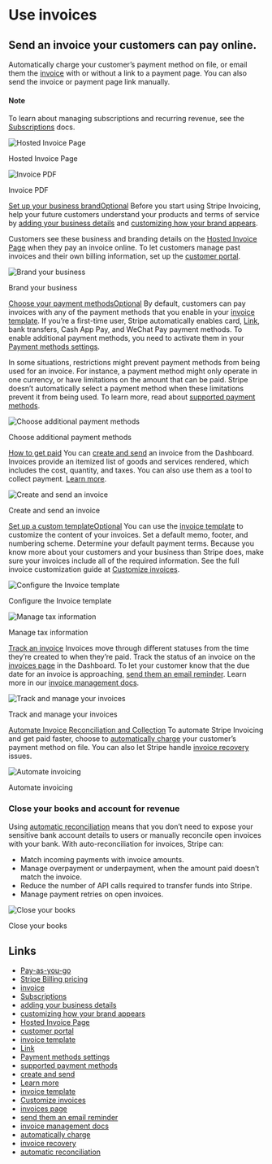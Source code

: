 # Use invoices

## Send an invoice your customers can pay online.

Automatically charge your customer’s payment method on file, or email them the
[invoice](https://docs.stripe.com/api/invoices) with or without a link to a
payment page. You can also send the invoice or payment page link manually.

#### Note

To learn about managing subscriptions and recurring revenue, see the
[Subscriptions](https://docs.stripe.com/billing) docs.

![Hosted Invoice
Page](https://b.stripecdn.com/docs-statics-srv/assets/hosted-invoice-page-guide.df3cc5a1e4180c338269aacdfa792180.png)

Hosted Invoice Page

![Invoice
PDF](https://b.stripecdn.com/docs-statics-srv/assets/invoice-pdf-guide.d79c407ca08ee4b14dc0519fb3772309.png)

Invoice PDF

[Set up your business
brandOptional](https://docs.stripe.com/no-code/invoices#establish-business)
Before you start using Stripe Invoicing, help your future customers understand
your products and terms of service by [adding your business
details](https://dashboard.stripe.com/settings/account?support_details) and
[customizing how your brand
appears](https://dashboard.stripe.com/settings/branding).

Customers see these business and branding details on the [Hosted Invoice
Page](https://docs.stripe.com/invoicing/hosted-invoice-page) when they pay an
invoice online. To let customers manage past invoices and their own billing
information, set up the [customer
portal](https://docs.stripe.com/no-code/customer-portal).

![Brand your
business](https://b.stripecdn.com/docs-statics-srv/assets/hosted-invoice-page.79b4c18913fe9fb30f47ad8a5f062b6f.png)

Brand your business

[Choose your payment
methodsOptional](https://docs.stripe.com/no-code/invoices#payment-methods)
By default, customers can pay invoices with any of the payment methods that you
enable in your [invoice
template](https://dashboard.stripe.com/settings/billing/invoice). If you’re a
first-time user, Stripe automatically enables card,
[Link](https://docs.stripe.com/payments/link), bank transfers, Cash App Pay, and
WeChat Pay payment methods. To enable additional payment methods, you need to
activate them in your [Payment methods
settings](https://dashboard.stripe.com/settings/payment_methods).

In some situations, restrictions might prevent payment methods from being used
for an invoice. For instance, a payment method might only operate in one
currency, or have limitations on the amount that can be paid. Stripe doesn’t
automatically select a payment method when these limitations prevent it from
being used. To learn more, read about [supported payment
methods](https://docs.stripe.com/invoicing/payment-methods#supported).

![Choose additional payment
methods](https://b.stripecdn.com/docs-statics-srv/assets/supported-payment-methods.949a2d41b8da98f93ad94c95c986e75c.png)

Choose additional payment methods

[How to get paid](https://docs.stripe.com/no-code/invoices#get-paid)
You can [create and send](https://dashboard.stripe.com/invoices/create) an
invoice from the Dashboard. Invoices provide an itemized list of goods and
services rendered, which includes the cost, quantity, and taxes. You can also
use them as a tool to collect payment. [Learn
more](https://docs.stripe.com/invoicing/dashboard).

![Create and send an
invoice](https://b.stripecdn.com/docs-statics-srv/assets/create-send-invoices.985a3078348be3c2591f8d5e2d96e21c.png)

Create and send an invoice

[Set up a custom
templateOptional](https://docs.stripe.com/no-code/invoices#custom-templates)
You can use the [invoice
template](https://dashboard.stripe.com/account/billing/invoice) to customize
​​the content of your invoices. Set a default memo, footer, and numbering
scheme. Determine your default payment terms. Because you know more about your
customers and your business than Stripe does, make sure your invoices include
all of the required information. See the full invoice customization guide at
[Customize invoices](https://docs.stripe.com/invoicing/customize).

![Configure the Invoice
template](https://b.stripecdn.com/docs-statics-srv/assets/invoice-template.d50c4ba2210f06442b6adbb7279fe7a4.png)

Configure the Invoice template

![Manage tax
information](https://b.stripecdn.com/docs-statics-srv/assets/manage-tax-information.3bbd3b8425726dc4ac243bb5bfd707a3.png)

Manage tax information

[Track an invoice](https://docs.stripe.com/no-code/invoices#track-invoice)
Invoices move through different statuses from the time they’re created to when
they’re paid. Track the status of an invoice on the [invoices
page](https://dashboard.stripe.com/test/invoices) in the Dashboard. To let your
customer know that the due date for an invoice is approaching, [send them an
email reminder](https://docs.stripe.com/invoicing/send-email). Learn more in our
[invoice management
docs](https://docs.stripe.com/invoicing/dashboard/manage-invoices).

![Track and manage your
invoices](https://b.stripecdn.com/docs-statics-srv/assets/track-invoices.647ee840cc77e53c4d8537ec43ba9289.png)

Track and manage your invoices

[Automate Invoice Reconciliation and
Collection](https://docs.stripe.com/no-code/invoices#invoicing-plus)
To automate Stripe Invoicing and get paid faster, choose to [automatically
charge](https://docs.stripe.com/invoicing/automatic-charging) your customer’s
payment method on file. You can also let Stripe handle [invoice
recovery](https://docs.stripe.com/invoicing/automatic-collection) issues.

![Automate
invoicing](https://b.stripecdn.com/docs-statics-srv/assets/advanced-invoicing-features.70dfe42ac952e7924876201c06e5902d.png)

Automate invoicing

### Close your books and account for revenue

Using [automatic
reconciliation](https://docs.stripe.com/invoicing/automatic-reconciliation)
means that you don’t need to expose your sensitive bank account details to users
or manually reconcile open invoices with your bank. With auto-reconciliation for
invoices, Stripe can:

- Match incoming payments with invoice amounts.
- Manage overpayment or underpayment, when the amount paid doesn’t match the
invoice.
- Reduce the number of API calls required to transfer funds into Stripe.
- Manage payment retries on open invoices.

![Close your
books](https://b.stripecdn.com/docs-statics-srv/assets/invoicing-auto-reconciliation.2d4b2648e4b67e8b2a2c7225a22bec69.png)

Close your books

## Links

- [Pay-as-you-go](https://stripe.com/pricing)
- [Stripe Billing pricing](https://stripe.com/billing/pricing)
- [invoice](https://docs.stripe.com/api/invoices)
- [Subscriptions](https://docs.stripe.com/billing)
- [adding your business
details](https://dashboard.stripe.com/settings/account?support_details)
- [customizing how your brand
appears](https://dashboard.stripe.com/settings/branding)
- [Hosted Invoice Page](https://docs.stripe.com/invoicing/hosted-invoice-page)
- [customer portal](https://docs.stripe.com/no-code/customer-portal)
- [invoice template](https://dashboard.stripe.com/settings/billing/invoice)
- [Link](https://docs.stripe.com/payments/link)
- [Payment methods
settings](https://dashboard.stripe.com/settings/payment_methods)
- [supported payment
methods](https://docs.stripe.com/invoicing/payment-methods#supported)
- [create and send](https://dashboard.stripe.com/invoices/create)
- [Learn more](https://docs.stripe.com/invoicing/dashboard)
- [invoice template](https://dashboard.stripe.com/account/billing/invoice)
- [Customize invoices](https://docs.stripe.com/invoicing/customize)
- [invoices page](https://dashboard.stripe.com/test/invoices)
- [send them an email reminder](https://docs.stripe.com/invoicing/send-email)
- [invoice management
docs](https://docs.stripe.com/invoicing/dashboard/manage-invoices)
- [automatically charge](https://docs.stripe.com/invoicing/automatic-charging)
- [invoice recovery](https://docs.stripe.com/invoicing/automatic-collection)
- [automatic
reconciliation](https://docs.stripe.com/invoicing/automatic-reconciliation)